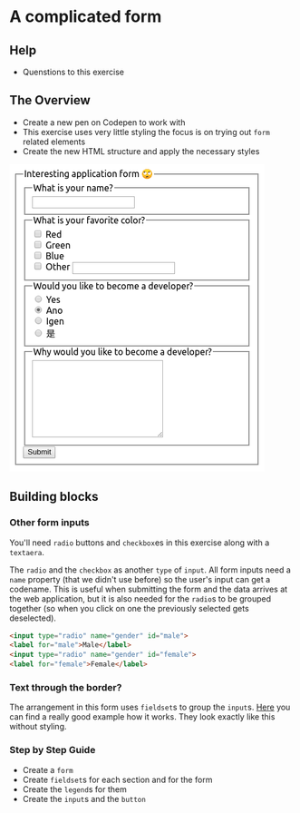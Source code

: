# A complicated form

## Help

- Quenstions to this exercise

## The Overview

- Create a new pen on Codepen to work with
- This exercise uses very little styling the focus is on trying out `form` related elements
- Create the new HTML structure and apply the necessary styles

![lists and texts](assets/06.png)

## Building blocks

### Other form inputs

You'll need `radio` buttons and `checkbox`es in this exercise along with a `textaera`.

The `radio` and the `checkbox` as another `type` of `input`. All form inputs need a `name` property (that we didn't use before) so the user's input can get a codename. This is useful when submitting the form and the data arrives at the web application, but it is also needed for the `radio`s to be grouped together (so when you click on one the previously selected gets deselected).

```html
<input type="radio" name="gender" id="male">
<label for="male">Male</label>
<input type="radio" name="gender" id="female">
<label for="female">Female</label>
```

### Text through the border?

The arrangement in this form uses `fieldset`s to group the `input`s. [Here](https://developer.mozilla.org/en-US/docs/Web/HTML/Element/fieldset) you can find a really good example how it works. They look exactly like this without styling.

### Step by Step Guide

- Create a `form`
- Create `fieldset`s for each section and for the form
- Create the `legend`s for them
- Create the `input`s and the `button`
